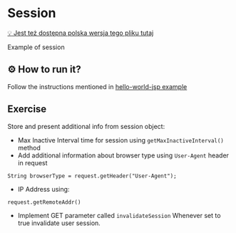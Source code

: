 # Session

[:bulb: Jest też dostępna polska wersja tego pliku tutaj](README.pl.md)

Example of session

## :gear: How to run it?
Follow the instructions mentioned in [hello-world-jsp example](../00_hello-world-jsp/README.md)

## Exercise
Store and present additional info from session object:
- Max Inactive Interval time for session using `getMaxInactiveInterval()` method
- Add additional information about browser type using `User-Agent` header in request
```
String browserType = request.getHeader("User-Agent");
```
- IP Address using:
```
request.getRemoteAddr()
```
- Implement GET parameter called `invalidateSession` Whenever set to true invalidate user session.